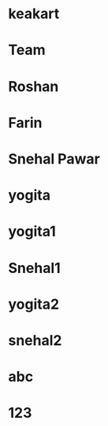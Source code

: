 ﻿# keakart
# Team
# Roshan 
# Farin
# Snehal Pawar
# yogita
# yogita1
# Snehal1
# yogita2
# snehal2
# abc
# 123
